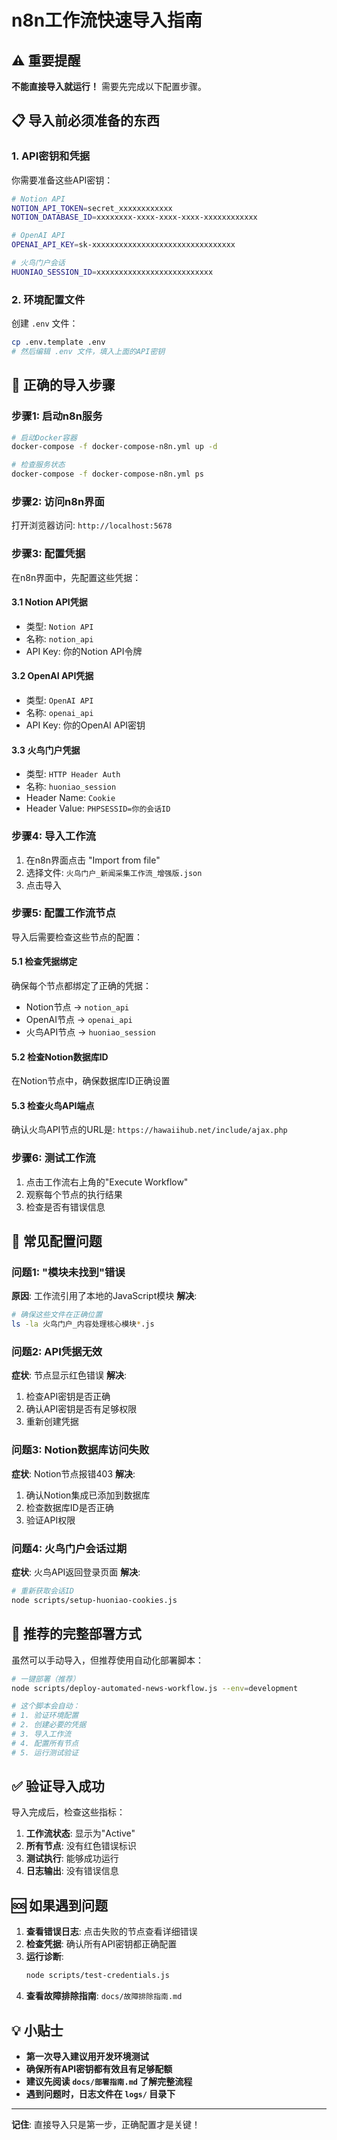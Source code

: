 # n8n工作流快速导入指南

## ⚠️ **重要提醒**

**不能直接导入就运行！** 需要先完成以下配置步骤。

## 📋 **导入前必须准备的东西**

### 1. **API密钥和凭据**
你需要准备这些API密钥：

```bash
# Notion API
NOTION_API_TOKEN=secret_xxxxxxxxxxxx
NOTION_DATABASE_ID=xxxxxxxx-xxxx-xxxx-xxxx-xxxxxxxxxxxx

# OpenAI API  
OPENAI_API_KEY=sk-xxxxxxxxxxxxxxxxxxxxxxxxxxxxxxxx

# 火鸟门户会话
HUONIAO_SESSION_ID=xxxxxxxxxxxxxxxxxxxxxxxxxx
```

### 2. **环境配置文件**
创建 `.env` 文件：
```bash
cp .env.template .env
# 然后编辑 .env 文件，填入上面的API密钥
```

## 🚀 **正确的导入步骤**

### 步骤1: 启动n8n服务
```bash
# 启动Docker容器
docker-compose -f docker-compose-n8n.yml up -d

# 检查服务状态
docker-compose -f docker-compose-n8n.yml ps
```

### 步骤2: 访问n8n界面
打开浏览器访问: `http://localhost:5678`

### 步骤3: 配置凭据
在n8n界面中，先配置这些凭据：

#### 3.1 Notion API凭据
- 类型: `Notion API`
- 名称: `notion_api`
- API Key: 你的Notion API令牌

#### 3.2 OpenAI API凭据
- 类型: `OpenAI API`
- 名称: `openai_api`
- API Key: 你的OpenAI API密钥

#### 3.3 火鸟门户凭据
- 类型: `HTTP Header Auth`
- 名称: `huoniao_session`
- Header Name: `Cookie`
- Header Value: `PHPSESSID=你的会话ID`

### 步骤4: 导入工作流
1. 在n8n界面点击 "Import from file"
2. 选择文件: `火鸟门户_新闻采集工作流_增强版.json`
3. 点击导入

### 步骤5: 配置工作流节点
导入后需要检查这些节点的配置：

#### 5.1 检查凭据绑定
确保每个节点都绑定了正确的凭据：
- Notion节点 → `notion_api`
- OpenAI节点 → `openai_api`
- 火鸟API节点 → `huoniao_session`

#### 5.2 检查Notion数据库ID
在Notion节点中，确保数据库ID正确设置

#### 5.3 检查火鸟API端点
确认火鸟API节点的URL是: `https://hawaiihub.net/include/ajax.php`

### 步骤6: 测试工作流
1. 点击工作流右上角的"Execute Workflow"
2. 观察每个节点的执行结果
3. 检查是否有错误信息

## 🔧 **常见配置问题**

### 问题1: "模块未找到"错误
**原因**: 工作流引用了本地的JavaScript模块
**解决**: 
```bash
# 确保这些文件在正确位置
ls -la 火鸟门户_内容处理核心模块*.js
```

### 问题2: API凭据无效
**症状**: 节点显示红色错误
**解决**: 
1. 检查API密钥是否正确
2. 确认API密钥是否有足够权限
3. 重新创建凭据

### 问题3: Notion数据库访问失败
**症状**: Notion节点报错403
**解决**:
1. 确认Notion集成已添加到数据库
2. 检查数据库ID是否正确
3. 验证API权限

### 问题4: 火鸟门户会话过期
**症状**: 火鸟API返回登录页面
**解决**:
```bash
# 重新获取会话ID
node scripts/setup-huoniao-cookies.js
```

## 📝 **推荐的完整部署方式**

虽然可以手动导入，但推荐使用自动化部署脚本：

```bash
# 一键部署（推荐）
node scripts/deploy-automated-news-workflow.js --env=development

# 这个脚本会自动：
# 1. 验证环境配置
# 2. 创建必要的凭据
# 3. 导入工作流
# 4. 配置所有节点
# 5. 运行测试验证
```

## ✅ **验证导入成功**

导入完成后，检查这些指标：

1. **工作流状态**: 显示为"Active"
2. **所有节点**: 没有红色错误标识
3. **测试执行**: 能够成功运行
4. **日志输出**: 没有错误信息

## 🆘 **如果遇到问题**

1. **查看错误日志**: 点击失败的节点查看详细错误
2. **检查凭据**: 确认所有API密钥都正确配置
3. **运行诊断**: 
   ```bash
   node scripts/test-credentials.js
   ```
4. **查看故障排除指南**: `docs/故障排除指南.md`

## 💡 **小贴士**

- **第一次导入建议用开发环境测试**
- **确保所有API密钥都有效且有足够配额**
- **建议先阅读 `docs/部署指南.md` 了解完整流程**
- **遇到问题时，日志文件在 `logs/` 目录下**

---

**记住**: 直接导入只是第一步，正确配置才是关键！